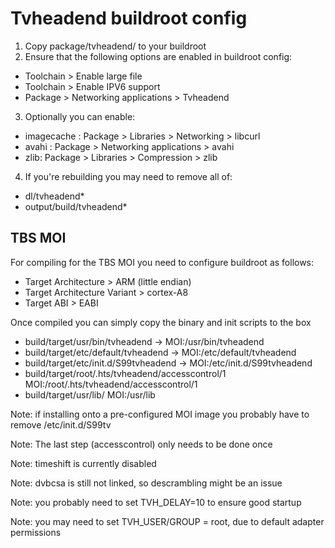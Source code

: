 Tvheadend buildroot config
==========================

1. Copy package/tvheadend/ to your buildroot
2. Ensure that the following options are enabled in buildroot config:
  - Toolchain > Enable large file
  - Toolchain > Enable IPV6 support
  - Package > Networking applications > Tvheadend
3. Optionally you can enable:
  - imagecache : Package > Libraries > Networking > libcurl
  - avahi : Package > Networking applications > avahi
  - zlib: Package > Libraries > Compression > zlib

4. If you're rebuilding you may need to remove all of:
  - dl/tvheadend*
  - output/build/tvheadend*

TBS MOI
-------

For compiling for the TBS MOI you need to configure buildroot as follows:

- Target Architecture > ARM (little endian)
- Target Architecture Variant > cortex-A8
- Target ABI > EABI

Once compiled you can simply copy the binary and init scripts to the box

- build/target/usr/bin/tvheadend -> MOI:/usr/bin/tvheadend
- build/target/etc/default/tvheadend -> MOI:/etc/default/tvheadend
- build/target/etc/init.d/S99tvheadend -> MOI:/etc/init.d/S99tvheadend
- build/target/root/.hts/tvheadend/accesscontrol/1 MOI:/root/.hts/tvheadend/accesscontrol/1
- build/target/usr/lib/ MOI:/usr/lib

Note: if installing onto a pre-configured MOI image you probably have to
remove /etc/init.d/S99tv

Note: The last step (accesscontrol) only needs to be done once

Note: timeshift is currently disabled

Note: dvbcsa is still not linked, so descrambling might be an issue

Note: you probably need to set TVH_DELAY=10 to ensure good startup

Note: you may need to set TVH_USER/GROUP = root, due to default
      adapter permissions
